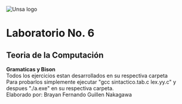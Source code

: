 ![Unsa logo](https://www.purdue.edu/discoverypark/arequipa-nexus/images/unsa.png)
# Laboratorio No. 6
## Teoria de la Computación

**Gramaticas y Bison**  
Todos los ejercicios estan desarrollados en su respectiva carpeta  
Para probarlos simplemente ejecutar "gcc sintactico.tab.c lex.yy.c" y despues "./a.exe" en su respectiva carpeta.  
Elaborado por: Brayan Fernando Guillen Nakagawa
